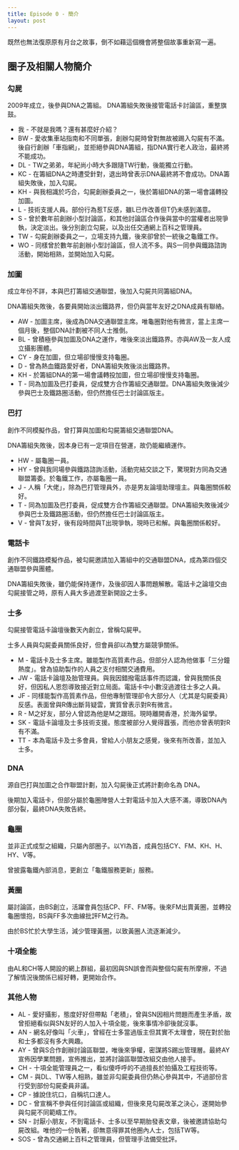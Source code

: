 ```yaml
---
title: Episode 0 - 簡介
layout: post
---
```

既然也無法復原原有月台之故事，倒不如藉這個機會將整個故事重新寫一遍。

## 圈子及相關人物簡介
### 勾屍
2009年成立，後參與DNA之籌組。
DNA籌組失敗後接管電話卡討論區，重整旗鼓。
- 我 - 不就是我嗎？還有甚麼好介紹？
- BW - 愛收集車站指南和不同單張，創辦勾屍時曾對無故被踢入勾屍有不滿。後自行創辦「車指網」，並拒絕參與DNA籌組，指DNA實行老人政治，最終將不能成功。
- DL - TW之弟弟，年紀尚小時大多跟隨TW行動，後能獨立行動。
- KC - 在籌組DNA之時遭受針對，退出時曾表示DNA最終將不會成功。DNA籌組失敗後，加入勾屍。
- KH - 與我相識於巧合，勾屍創辦委員之一，後於籌組DNA的第一場會議轉投加圖。
- L - 技術支援人員。部份行為惹T反感，雖L已作改善但T仍未感到滿意。
- S - 曾於數年前創辦小型討論區，和其他討論區合作後與當中的當權者出現爭執，決定淡出。後分別創立勾屍，以及出任交通網上百科之管理員。
- TW - 勾屍創辦委員之一，立場支持九鐵，後來卻曾於一統後之龜鐵工作。
- WO - 同樣曾於數年前創辦小型討論區，但人流不多。與S一同參與鐵路諮詢活動，開始相熟，並開始加入勾屍。

### 加圖
成立年份不詳，本與巴打籌組交通聯盟，後加入勾屍共同籌組DNA。

DNA籌組失敗後，各要員開始淡出鐵路界，但仍與當年友好之DNA成員有聯絡。
- AW - 加圖主席，後成為DNA交通聯盟主席。唯龜圈對他有微言，當上主席一個月後，整個DNA計劃被不同人士推倒。
- BL - 曾積極參與加圖及DNA之運作，唯後來淡出鐵路界。亦與AW及一友人成立攝影團體。
- CY - 身在加圖，但立場卻慢慢支持龜圈。
- D - 曾為熱血鐵路愛好者，DNA籌組失敗後淡出鐵路界。
- KH - 於籌組DNA的第一場會議轉投加圖，但立場卻慢慢支持龜圈。
- T - 同為加圖及巴打委員，促成雙方合作籌組交通聯盟。DNA籌組失敗後減少參與巴士及鐵路圈活動，但仍然擔任巴士討論區版主。

### 巴打
創作不同模擬作品，曾打算與加圖和勾屍籌組交通聯盟DNA。

DNA籌組失敗後，因本身已有一定項目在營運，故仍能繼續運作。
- HW - 屬龜圈一員。
- HY - 曾與我同場參與鐵路諮詢活動，活動完結交談之下，驚現對方同為交通聯盟籌委。於龜鐵工作，亦屬龜圈一員。
- J - 人稱「大佬」，除為巴打管理員外，亦是男友論壇助理壇主。與龜圈關係較好。
- T - 同為加圖及巴打委員，促成雙方合作籌組交通聯盟。DNA籌組失敗後減少參與巴士及鐵路圈活動，但仍然擔任巴士討論區版主。
- V - 曾與T友好，後有段時間與T出現爭執，現時已和解。與龜圈關係較好。


### 電話卡
創作不同鐵路模擬作品，被勾屍邀請加入籌組中的交通聯盟DNA，成為第四個交通聯盟參與團體。

DNA籌組失敗後，雖仍能保持運作，及後卻因人事問題解散。電話卡之論壇交由勾屍接管之時，原有人員大多過渡至新開設之士多。

### 士多
勾屍接管電話卡論壇後數天內創立，曾稱勾屍甲。

士多人員與勾屍委員關係良好，但會員卻以為雙方屬競爭關係。
- M - 電話卡及士多主席。雖能製作高質素作品，但部分人認為他做事「三分鐘熱度」。曾為協助製作的人員之支付相關交通費用。
- JW - 電話卡論壇及胎管理員。與我因錯撥電話事件而認識，曾與我關係良好，但因私人恩怨導致接近對立局面。電話卡中小數沒過渡往士多之人員。
- JF - 同樣能製作高質素作品，但他專制管理卻令大部分人（尤其是勾屍委員）反感。表面曾與R傳出斷背疑雲，實質曾表示對R有微言。
- R - M之好友，部分人曾認為他是M之跟班。現時離開香港，於海外留學。
- SK - 電話卡論壇及士多技術支援。態度被部分人覺得囂張，而他亦曾表明對R有不滿。
- TT - 本為電話卡及士多會員，曾給人小朋友之感覺，後來有所改善，並加入士多。

### DNA
源自巴打與加圖之合作聯盟計劃，加入勾屍後正式將計劃命名為 DNA。

後期加入電話卡，但部分屬於龜圈陣營人士對電話卡加入大感不滿，導致DNA內部分裂，最終DNA失敗告終。

### 龜圈
並非正式成型之組織，只屬內部圈子。以YI為首，成員包括CY、FM、KH、H、HY、V等。

曾披露龜鐵內部消息，更創立「龜鐵服務更新」服務。

### 黃圈
屬討論區，由BS創立，活躍會員包括CP、FF、FM等。後來FM出賣黃圈，並轉投龜圈懷抱，BS與FF多次曲線批評FM之行為。

由於BS忙於大學生活，減少管理黃圈，以致黃圈人流逐漸減少。

### 十項全能
由AL和CH等人開設的網上群組，最初因與SN誤會而與整個勾屍有所摩擦，不過了解情況後關係已經好轉，更開始合作。

### 其他人物
- AL - 愛好攝影，態度好好但帶點「老積」，曾與SN因相片問題而產生矛盾，故曾拒絕看似與SN友好的人加入十項全能，後來事情冷卻後就沒事。
- AN - 網名好像叫「火車」，曾經在士多當過版主但其實不太理會，現在對於胎和士多都沒有多大興趣。
- AY - 曾與S合作創辦討論區聯盟，唯後來爭權，密謀將S踢出管理層。最終AY宣佈因學業問題，宣佈推出，並將討論區聯盟改組交由他人接手。
- CH - 十項全能管理員之一，看似傻呼呼的不過擅長於拍攝及工程技術等。
- CM - 與DL、TW等人相熟，雖並非勾屍委員但仍熱心參與其中，不過部份言行受到部份勾屍委員非議。
- CP - 據說住坑口，自稱坑口達人。
- DC - 曾宣稱不參與任何討論區或組織，但後來見勾屍改革之決心，遂開始參與勾屍不同範疇工作。
- SN - 討厭小朋友，不到電話卡、士多以至早期胎發表文章，後被邀請協助勾屍改組。唯他的一份執著，卻無意得罪其他圈內人士，包括TW等。
- SOS - 曾為交通網上百科之管理員，但管理手法備受批評。
